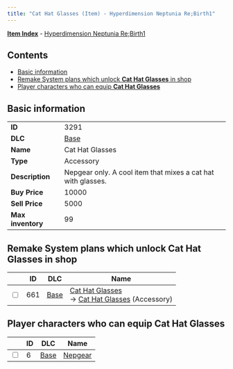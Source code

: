 ```yaml
---
title: "Cat Hat Glasses (Item) - Hyperdimension Neptunia Re;Birth1"
---
```


[**Item Index**](/neptunia/rb1/item/index.html) - [Hyperdimension Neptunia Re;Birth1](/neptunia/rb1)

## Contents

- [Basic information](#basic-information)
- [Remake System plans which unlock **Cat Hat Glasses** in shop](#remake-system-plans-which-unlock-cat-hat-glasses-in-shop)
- [Player characters who can equip **Cat Hat Glasses**](#player-characters-who-can-equip-cat-hat-glasses)

## Basic information

|   |   |
| -- | -- |
| **ID** | 3291 |
| **DLC** | [Base](/neptunia/rb1/dlc/1-base.html) |
| **Name** | Cat Hat Glasses |
| **Type** | Accessory |
| **Description** | Nepgear only. A cool item that mixes a cat hat with glasses. |
| **Buy Price** | 10000 |
| **Sell Price** | 5000 |
| **Max inventory** | 99 |

## Remake System plans which unlock **Cat Hat Glasses** in shop

|    | ID | DLC | Name |
| -- | -- | --- | ---- |
| <input type="checkbox" id="rb1-remake-1-661" class="trackbox" /> | 661 | [Base](/neptunia/rb1/dlc/1-base.html) | [Cat Hat Glasses](/neptunia/rb1/remake/1-661-cat-hat-glasses.html)<br />→ [Cat Hat Glasses](/neptunia/rb1/item/1-3291-cat-hat-glasses.html) (Accessory) |

## Player characters who can equip **Cat Hat Glasses**

|    | ID | DLC | Name |
| -- | -- | --- | ---- |
| <input type="checkbox" id="rb1-player-1-6" class="trackbox" /> | 6 | [Base](/neptunia/rb1/dlc/1-base.html) | [Nepgear](/neptunia/rb1/player/1-6-nepgear.html) |